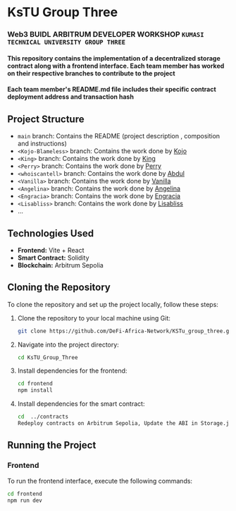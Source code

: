 # KsTU Group Three

### Web3 BUIDL ARBITRUM DEVELOPER WORKSHOP `KUMASI TECHNICAL UNIVERSITY GROUP THREE`

#### This repository contains the implementation of a decentralized storage contract along with a frontend interface. Each team member has worked on their respective branches to contribute to the project

#### Each team member's README.md file includes their specific contract deployment address  and transaction hash 

## Project Structure

- `main` branch: Contains the README (project description , composition  and instructions)
- `<Kojo-Blameless>` branch: Contains the work done by [Kojo](https://github.com/Kojo-blameless1)
- `<King>` branch: Contains the work done by [King](https://github.com/owusu-king)
- `<Perry>` branch: Contains the work done by [Perry](https://github.com/1realperry)
- `<whoiscantell>` branch: Contains the work done by [Abdul](https://github.com/abdulmajeedsualihu)
- `<Vanilla>` branch: Contains the work done by [Vanilla](https://github.com/Vann-illa)
- `<Angelina>` branch: Contains the work done by [Angelina](https://github.com/Angellie75)
- `<Engracia>` branch: Contains the work done by [Engracia](https://github.com/engracia554)
- `<Lisabliss>` branch: Contains the work done by [Lisabliss](https://github.com/Lisabliss)
- ...

## Technologies Used

- **Frontend:** Vite + React
- **Smart Contract:** Solidity
- **Blockchain:**  Arbitrum Sepolia

## Cloning the Repository

To clone the repository and set up the project locally, follow these steps:

1. Clone the repository to your local machine using Git:

    ```bash
    git clone https://github.com/DeFi-Africa-Network/KSTu_group_three.git
    ```

2. Navigate into the project directory:

    ```bash
    cd KsTU_Group_Three
    ```

3. Install dependencies for the frontend:

    ```bash
    cd frontend
    npm install
    ```

4. Install dependencies for the smart contract:

    ```bash
    cd  ../contracts
    Redeploy contracts on Arbitrum Sepolia, Update the ABI in Storage.json and contract address accordingly
    ```

## Running the Project

### Frontend

To run the frontend interface, execute the following commands:

```bash
cd frontend
npm run dev